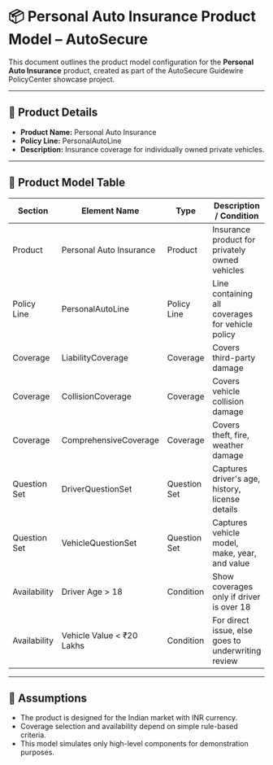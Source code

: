 # 📦 Personal Auto Insurance Product Model – AutoSecure

This document outlines the product model configuration for the **Personal Auto Insurance** product, created as part of the AutoSecure Guidewire PolicyCenter showcase project.

---

## 🧾 Product Details

- **Product Name:** Personal Auto Insurance  
- **Policy Line:** PersonalAutoLine  
- **Description:** Insurance coverage for individually owned private vehicles.

---

## 🧩 Product Model Table

| Section        | Element Name                | Type         | Description / Condition                            |
|----------------|-----------------------------|--------------|----------------------------------------------------|
| Product        | Personal Auto Insurance      | Product      | Insurance product for privately owned vehicles     |
| Policy Line    | PersonalAutoLine             | Policy Line  | Line containing all coverages for vehicle policy   |
| Coverage       | LiabilityCoverage            | Coverage     | Covers third-party damage                          |
| Coverage       | CollisionCoverage            | Coverage     | Covers vehicle collision damage                    |
| Coverage       | ComprehensiveCoverage        | Coverage     | Covers theft, fire, weather damage                 |
| Question Set   | DriverQuestionSet            | Question Set | Captures driver's age, history, license details    |
| Question Set   | VehicleQuestionSet           | Question Set | Captures vehicle model, make, year, and value      |
| Availability   | Driver Age > 18              | Condition    | Show coverages only if driver is over 18           |
| Availability   | Vehicle Value < ₹20 Lakhs     | Condition    | For direct issue, else goes to underwriting review |

---

## 📌 Assumptions

- The product is designed for the Indian market with INR currency.
- Coverage selection and availability depend on simple rule-based criteria.
- This model simulates only high-level components for demonstration purposes.

